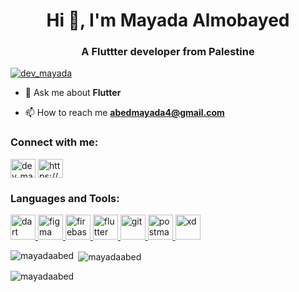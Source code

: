 <h1 align="center">Hi 👋, I'm Mayada Almobayed</h1>
<h3 align="center">A Fluttter developer from Palestine</h3>


<p align="left"> <a href="https://twitter.com/dev_mayada" target="blank"><img src="https://img.shields.io/twitter/follow/dev_mayada?logo=twitter&style=for-the-badge" alt="dev_mayada" /></a> </p>

- 💬 Ask me about **Flutter**

- 📫 How to reach me **abedmayada4@gmail.com**

<h3 align="left">Connect with me:</h3>
<p align="left">
<a href="https://twitter.com/dev_mayada" target="blank"><img align="center" src="https://raw.githubusercontent.com/rahuldkjain/github-profile-readme-generator/master/src/images/icons/Social/twitter.svg" alt="dev_mayada" height="30" width="40" /></a>
<a href="https://linkedin.com/in/https://www.linkedin.com/in/mayada-almobayed-a102161a6/" target="blank"><img align="center" src="https://raw.githubusercontent.com/rahuldkjain/github-profile-readme-generator/master/src/images/icons/Social/linked-in-alt.svg" alt="https://www.linkedin.com/in/mayada-almobayed-a102161a6/" height="30" width="40" /></a>
</p>

<h3 align="left">Languages and Tools:</h3>
<p align="left"> <a href="https://dart.dev" target="_blank" rel="noreferrer"> <img src="https://www.vectorlogo.zone/logos/dartlang/dartlang-icon.svg" alt="dart" width="40" height="40"/> </a> <a href="https://www.figma.com/" target="_blank" rel="noreferrer"> <img src="https://www.vectorlogo.zone/logos/figma/figma-icon.svg" alt="figma" width="40" height="40"/> </a> <a href="https://firebase.google.com/" target="_blank" rel="noreferrer"> <img src="https://www.vectorlogo.zone/logos/firebase/firebase-icon.svg" alt="firebase" width="40" height="40"/> </a> <a href="https://flutter.dev" target="_blank" rel="noreferrer"> <img src="https://www.vectorlogo.zone/logos/flutterio/flutterio-icon.svg" alt="flutter" width="40" height="40"/> </a> <a href="https://git-scm.com/" target="_blank" rel="noreferrer"> <img src="https://www.vectorlogo.zone/logos/git-scm/git-scm-icon.svg" alt="git" width="40" height="40"/> </a> <a href="https://postman.com" target="_blank" rel="noreferrer"> <img src="https://www.vectorlogo.zone/logos/getpostman/getpostman-icon.svg" alt="postman" width="40" height="40"/> </a> <a href="https://www.adobe.com/products/xd.html" target="_blank" rel="noreferrer"> <img src="https://cdn.worldvectorlogo.com/logos/adobe-xd.svg" alt="xd" width="40" height="40"/> </a> </p>

<p><img align="left" src="https://github-readme-stats.vercel.app/api/top-langs?username=mayadaabed&show_icons=true&locale=en&layout=compact" alt="mayadaabed" /></p>

<p>&nbsp;<img align="center" src="https://github-readme-stats.vercel.app/api?username=mayadaabed&show_icons=true&locale=en" alt="mayadaabed" /></p>

<p><img align="center" src="https://github-readme-streak-stats.herokuapp.com/?user=mayadaabed&" alt="mayadaabed" /></p>
